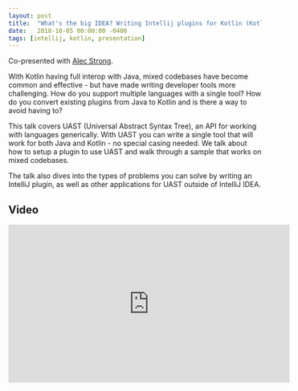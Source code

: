 ```yaml
---
layout: post
title:  "What's the big IDEA? Writing Intellij plugins for Kotlin (KotlinConf)"
date:   2018-10-05 00:00:00 -0400
tags: [intellij, kotlin, presentation]
---
```

Co-presented with [Alec Strong][alec].

With Kotlin having full interop with Java, mixed codebases have become common and effective - but 
have made writing developer tools more challenging. How do you support multiple languages with a 
single tool? How do you convert existing plugins from Java to Kotlin and is there a way to avoid 
having to?

This talk covers UAST (Universal Abstract Syntax Tree), an API for working with languages 
generically. With UAST you can write a single tool that will work for both Java and Kotlin - no 
special casing needed. We talk about how to setup a plugin to use UAST and walk through a sample 
that works on mixed codebases.

The talk also dives into the types of problems you can solve by writing an IntelliJ plugin, as well 
as other applications for UAST outside of IntelliJ IDEA.

## Video

<iframe 
  width="560" 
  height="315" 
  src="https://www.youtube.com/embed/j2tvi4GbOr4" 
  title="YouTube video player" 
  frameborder="0" 
  allow="accelerometer; autoplay; clipboard-write; encrypted-media; gyroscope; picture-in-picture" 
  allowfullscreen>
</iframe>

[alec]: https://twitter.com/Strongolopolis
